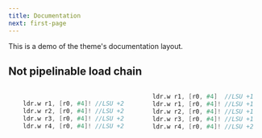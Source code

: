 ```yaml
---
title: Documentation
next: first-page
---
```


This is a demo of the theme's documentation layout.

## Not pipelinable load chain


<style>
  .side-by-side {
    display: flex;
    gap: 10px;
  }
  .box {
    flex: 1;
    padding: none;
    border: none;
    box-sizing: border-box;
  }
</style>

<div class="side-by-side">
  <div class="box">

```verilog {filename="sample a"}

    ldr.w r1, [r0, #4]! //LSU +2
    ldr.w r2, [r0, #4]! //LSU +2
    ldr.w r3, [r0, #4]! //LSU +2
    ldr.w r4, [r0, #4]! //LSU +2
```
  </div>
  <div class="box">

```verilog {filename="sample b"}
    ldr.w r1, [r0, #4]  //LSU +1
    ldr.w r1, [r0, #4]! //LSU +1
    ldr.w r2, [r0, #4]! //LSU +1
    ldr.w r3, [r0, #4]! //LSU +1
    ldr.w r4, [r0, #4]! //LSU +2
```
  </div>
</div>
